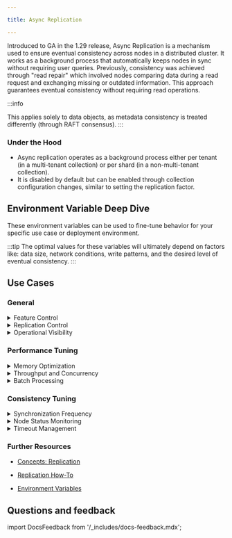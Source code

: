 ```yaml
---

title: Async Replication

---
```


Introduced to GA in the 1.29 release, Async Replication is a mechanism used to ensure eventual consistency across nodes in a distributed cluster. It works as a background process that automatically keeps nodes in sync without requiring user queries. Previously, consistency was achieved through "read repair" which involved nodes comparing data during a read request and exchanging missing or outdated information. This approach guarantees eventual consistency without requiring read operations. 

:::info

This applies solely to data objects, as metadata consistency is treated differently (through RAFT consensus).
:::

### Under the Hood

- Async replication operates as a background process either per tenant (in a multi-tenant collection) or per shard (in a non-multi-tenant collection).
- It is disabled by default but can be enabled through collection configuration changes, similar to setting the replication factor. 

## Environment Variable Deep Dive

These environment variables can be used to fine-tune behavior for your specific use case or deployment environment. 

:::tip 
The optimal values for these variables will ultimately depend on factors like: data size, network conditions, write patterns, and the desired level of eventual consistency. 
:::

## Use Cases

### General

<details>

<summary> Feature Control </summary>
#### `ASYNC_REPLICATION_DISABLED`
Globally disables the entire async replication feature.

- Its default value is `false`. 
- **Use case**: This is useful when you have many tenants or collections where a temporary global disable is needed, like during debugging or critical maintenance. 
- **Special Considerations**:
  - This overrides any collection configuration.

</details>

<details>
<summary>Replication Control </summary>

#### `ASYNC_REPLICATION_PROPAGATION_LIMIT`
Defines the maximum number of objects that will be propagated in a single async replication iteration (after one hash tree comparison).
  - By default is set to 10,000.
  - **Use Case(s)**: Can be adjusted based on network capacity and the desired rate of convergence.
  - **Considerations**: Even if more than this number of differences are detected, only this many objects will be propagated in the current iteration. Subsequent iterations will handle the remaining differences.


#### `ASYNC_REPLICATION_PROPAGATION_DELAY`
Introduces a delay before considering an object for propagation. Only objects older than this delay are considered.
  - By default it is set to 30 seconds.
  - **Use Case(s)**: If an object is inserted into one node but the insertion is still in progress, the hash comparison might detect it. This delay prevents the async replication from trying to propagate it before the local write operation is fully complete.
  - **Considerations**: This should be set based on the typical write latency of the system.
</details>

<details>
<summary> Operational Visibility </summary>

#### `ASYNC_REPLICATION_LOGGING_FREQUENCY`
Controls how often the background async replication process logs its activity.
  - By default it is set to 5 seconds. 
  - **Use Case(s)**: Increasing the frequency provides more detailed logs, while decreasing it reduces log verbosity.
</details>

### Performance Tuning

<details>

<summary> Memory Optimization </summary>

#### `ASYNC_REPLICATION_HASHTREE_HEIGHT`
Customizes the height of the hash tree built by each node to represent its locally stored data. 
- By default the value is set to 16 which is roughly 2MB of RAM per shard on each node. 
- **Use case(s)**: 
  - In multi-tenant setups with a large number of tenants, reducing the hash tree would minimize the memory footprint. 
  - For very large collections, a larger hash tree could be more beneficial for more efficient identification of differing data ranges. 
- **Special Considerations**:
  - Modification of the hash tree height requires rebuilding the hash tree on each node, which involves iterating over all existing objects. 

</details>

<details>

<summary> Throughput and Concurrency </summary>

#### `ASYNC_REPLICATION_PROPAGATION_CONCURRENCY`
Controls the number of concurrent goroutines (or threads) used to send batches of objects during the propagation phase.
  - By default it is set to 5.
  - **Considerations**: Increasing concurrency can improve propagation speed, but needs to be balanced with potential resource contention (CPU, network).

</details>

<details>

<summary> Batch Processing </summary>

#### `ASYNC_REPLICATION_DIFF_BATCH_SIZE`
Sets the number of object metadata fetched per request during the comparison phase.
  - By default it is set to 1000.
  - **Use Case(s)**: May be increased to potentially improve performance if network latency is low and nodes can handle larger requests.
  - **Considerations**: Fetching metadata in batches optimizes network communication.


#### `ASYNC_REPLICATION_PROPAGATION_BATCH_SIZE`
Sets the maximum number of objects included in each batch when propagating data to a remote node.
  - By default is set to 100.
  - **Use Case(s)**: 
    - For large objects, reducing the batch size can help manage memory usage during propagation. The batch size could be similar to the batch size used during initial data insertion.
    - For smaller objects, increasing the batch size might improve propagation efficiency by reducing the overhead of individual requests, but needs to be balanced with potential memory pressure.
  - **Considerations**: This setting is particularly important for large objects, as larger batches can lead to higher memory consumption during transmission. Multiple batches may be sent within a single iteration to reach the `ASYNC_REPLICATION_PROPAGATION_LIMIT`.

</details>

### Consistency Tuning

<details>

<summary> Synchronization Frequency </summary>
#### `ASYNC_REPLICATION_FREQUENCY` 
Defines how often each node initiates the process of comparing its local data (via the hash tree) with other nodes storing the same shard. This regularly checks for inconsistencies, even if no changes have been explicitly triggered. 
- It's default value is 30 seconds. 
- **Use Case(s)**
  - Decreasing the frequency can be beneficial for applications that require faster convergence to eventual consistency. 
  - Increasing the frequency can be beneficial for reducing the load on the system by relaxing the eventual consistency. 

#### `ASYNC_REPLICATION_FREQUENCY_WHILE_PROPAGATING`
Defines a shorter frequency for subsequent comparison and propagation attempts when a previous propagation cycle did not complete (i.e., not all detected differences were synchronized).
  - By default it is set to 20 milliseconds. 
  -  **Use Case(s)**: When inconsistencies are known to exist, this expedites the synchronization process. 
  - **Considerations**: This is activated after a propagation cycle detects differences but does not propagate all of them due to limits. 

</details>

<details>
<summary> Node Status Monitoring </summary>

#### `ASYNC_REPLICATION_ALIVE_NODES_CHECKING_FREQUENCY`
Defines the frequency at which the system checks for changes in the availability of nodes within the cluster.
  - By default it is set to 5 seconds. 
  - **Use Case(s)**: When a node rejoins the cluster after a period of downtime, it is highly likely to be out of sync. This setting ensures that the replication process is initiated promptly.

</details>

<details>
<summary>Timeout Management </summary>

#### `ASYNC_REPLICATION_DIFF_PER_NODE_TIMEOUT`
Defines the maximum time to wait for a response when requesting object metadata from a remote node during the comparison phase, this prevents indefinite blocking if a node is unresponsive.
  - By default is set to 10 seconds. 
  - **Use Case(s)**: May need to be increased in environments with high network latency or potentially slow-responding nodes.

#### `ASYNC_REPLICATION_PROPAGATION_TIMEOUT`
Sets the maximum time allowed for a single propagation request (sending actual object data) to a remote node.
  - By default is set to 30 seconds. 
  - **Use Case(s)**: May need to be increased in scenarios with high network latency, large object sizes (e.g., images, vectors), or when sending large batches of objects.
  - **Considerations**: Network latency, batch size, and the size of the objects being propagated can all affect timeouts. 

</details>



### Further Resources

- [Concepts: Replication](https://weaviate.io/developers/weaviate/concepts/replication-architecture/consistency)

- [Replication How-To](docs/deploy/config-guides/replication.md#async-replication-settings)

- [Environment Variables](docs/deploy/config-guides/env-vars/index.md#async-replication)

## Questions and feedback

import DocsFeedback from '/_includes/docs-feedback.mdx';

<DocsFeedback/>
